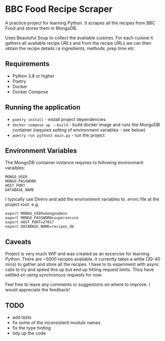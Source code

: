 # BBC Food Recipe Scraper
A practice project for learning Python. It scrapes all the recipes from BBC Food and stores them in MongoDB.

Uses Beautuful Soup to collect the available cuisines. For each cuisine it gathers all available recipe URLs and from the recipe URLs we can then obtain the recipe details i.e
ingredients, methods, prep time etc

## Requirements
- Python 3.8 or higher
- Poetry
- Docker
- Docker Compose

## Running the application
- `poetry install` - install project dependencies
- `docker-compose up --build` - build docker image and runs the MongoDB container (requires setting of environment variables - see below)
- `poetry run python3 main.py` - run the project

## Environment Variables
The MongoDB container instance requires to following environment varaibles:
```
MONGO_USER
MONGO_PASSWORD
HOST_PORT
DATABASE_NAME
```
I typically use Direnv and add the environment variables to .envrc file at the project root. e.g.
```
export MONGO_USER=mongoadmin
export MONGO_PASSWORD=supersecure
export HOST_PORT=27017
export DATABASE_NAME=recipes_db
```

## Caveats
Project is very much WIP and was created as an excercise for learning Python.
There are ~5000 recipes available, it currently takes a while (30-40 mins) to gather and store all the recipes. 
I have to to experiment with async calls to try and speed this up but end up hitting request limits. Thus have settled on using synchronous requests for now.

Feel free to leave any comments or suggestions on where to improve. I would appreciate the feedback!

## TODO
- add tests
- fix some of the inconsistent module names
- fix the type hinting
- tidy up the code
